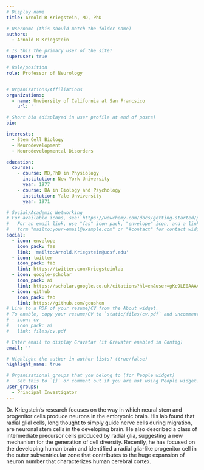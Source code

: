 ```yaml
---
# Display name
title: Arnold R Kriegstein, MD, PhD

# Username (this should match the folder name)
authors:
  - Arnold R Kriegstein

# Is this the primary user of the site?
superuser: true

# Role/position
role: Professor of Neurology


# Organizations/Affiliations
organizations:
  - name: Unviersity of California at San Francsico
    url: ''

# Short bio (displayed in user profile at end of posts)
bio:

interests:
  - Stem Cell Biology
  - Neurodevelopment
  - Neurodevelopmental Disorders

education:
  courses:
    - course: MD,PhD in Physiology
      institution: New York University
      year: 1977
    - course: BA in Biology and Psychology
      institution: Yale Unviversity
      year: 1971

# Social/Academic Networking
# For available icons, see: https://wowchemy.com/docs/getting-started/page-builder/#icons
#   For an email link, use "fas" icon pack, "envelope" icon, and a link in the
#   form "mailto:your-email@example.com" or "#contact" for contact widget.
social:
  - icon: envelope
    icon_pack: fas
    link: 'mailto:Arnold.Kriegstein@ucsf.edu'
  - icon: twitter
    icon_pack: fab
    link: https://twitter.com/Kriegsteinlab
  - icon: google-scholar
    icon_pack: ai
    link: https://scholar.google.co.uk/citations?hl=en&user=gKc9LE0AAAAJ
  - icon: github
    icon_pack: fab
    link: https://github.com/gcushen
# Link to a PDF of your resume/CV from the About widget.
# To enable, copy your resume/CV to `static/files/cv.pdf` and uncomment the lines below.
# - icon: cv
#   icon_pack: ai
#   link: files/cv.pdf

# Enter email to display Gravatar (if Gravatar enabled in Config)
email: ''

# Highlight the author in author lists? (true/false)
highlight_name: true

# Organizational groups that you belong to (for People widget)
#   Set this to `[]` or comment out if you are not using People widget.
user_groups:
  - Principal Investigator
---
```


 Dr. Kriegstein’s research focuses on the way in which neural stem and progenitor cells produce neurons in the embryonic brain.  His lab found that radial glial cells, long thought to simply guide nerve cells during migration, are neuronal stem cells in the developing brain.  He also described a class of intermediate precursor cells produced by radial glia, suggesting a new mechanism for the generation of cell diversity.  Recently, he has focused on the developing human brain and identified a radial glia-like progenitor cell in the outer subventricular zone that contributes to the huge expansion of neuron number that characterizes human cerebral cortex.